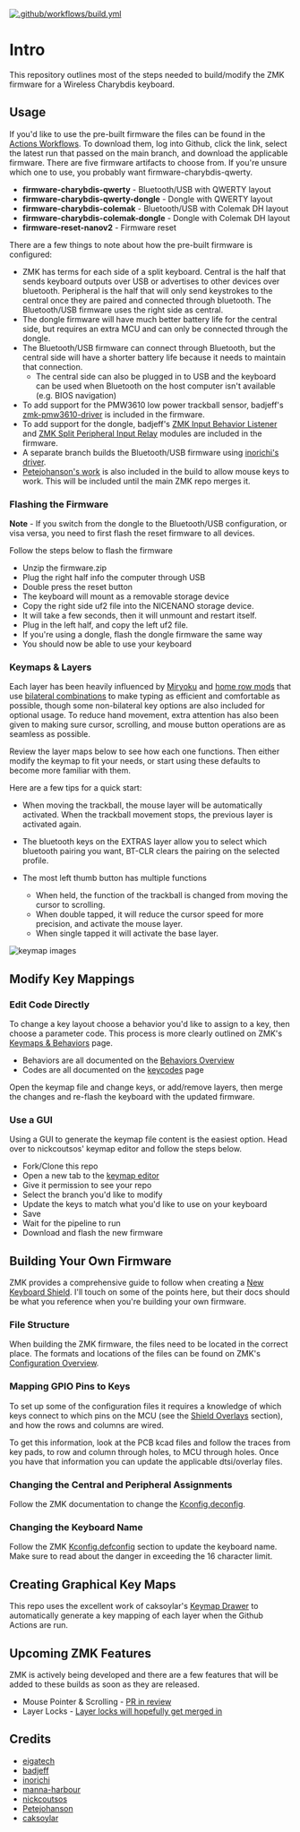 [![.github/workflows/build.yml](https://github.com/280Zo/charybdis-wireless-mini-zmk-firmware/actions/workflows/build.yml/badge.svg)](https://github.com/280Zo/charybdis-wireless-mini-zmk-firmware/actions/workflows/build.yml)

# Intro

This repository outlines most of the steps needed to build/modify the ZMK firmware for a Wireless Charybdis keyboard.

## Usage

If you'd like to use the pre-built firmware the files can be found in the [Actions Workflows](https://github.com/280Zo/charybdis-wireless-mini-zmk-firmware/actions?query=is%3Acompleted+branch%3Amain). To download them, log into Github, click the link, select the latest run that passed on the main branch, and download the applicable firmware. There are five firmware artifacts to choose from. If you're unsure which one to use, you probably want firmware-charybdis-qwerty.

- **firmware-charybdis-qwerty** - Bluetooth/USB with QWERTY layout
- **firmware-charybdis-qwerty-dongle** - Dongle with QWERTY layout
- **firmware-charybdis-colemak** - Bluetooth/USB with Colemak DH layout
- **firmware-charybdis-colemak-dongle** - Dongle with Colemak DH layout
- **firmware-reset-nanov2** - Firmware reset

There are a few things to note about how the pre-built firmware is configured:

- ZMK has terms for each side of a split keyboard. Central is the half that sends keyboard outputs over USB or advertises to other devices over bluetooth. Peripheral is the half that will only send keystrokes to the central once they are paired and connected through bluetooth. The Bluetooth/USB firmware uses the right side as central.
- The dongle firmware will have much better battery life for the central side, but requires an extra MCU and can only be connected through the dongle.
- The Bluetooth/USB firmware can connect through Bluetooth, but the central side will have a shorter battery life because it needs to maintain that connection.
  - The central side can also be plugged in to USB and the keyboard can be used when Bluetooth on the host computer isn't available (e.g. BIOS navigation)
- To add support for the PMW3610 low power trackball sensor, badjeff's [zmk-pmw3610-driver](https://github.com/badjeff/zmk-pmw3610-driver) is included in the firmware.
- To add support for the dongle, badjeff's [ZMK Input Behavior Listener](https://github.com/badjeff/zmk-input-behavior-listener?tab=readme-ov-file) and [ZMK Split Peripheral Input Relay](https://github.com/badjeff/zmk-split-peripheral-input-relay) modules are included in the firmware.
- A separate branch builds the Bluetooth/USB firmware using [inorichi's driver](https://github.com/inorichi/zmk-pmw3610-driver?tab=readme-ov-file).
- [Petejohanson's work](https://github.com/petejohanson/zmk/blob/feat/pointers-move-scroll/docs/docs/behaviors/mouse-emulation.md) is also included in the build to allow mouse keys to work. This will be included until the main ZMK repo merges it.

### Flashing the Firmware

**Note** - If you switch from the dongle to the Bluetooth/USB configuration, or visa versa, you need to first flash the reset firmware to all devices.

Follow the steps below to flash the firmware

- Unzip the firmware.zip
- Plug the right half info the computer through USB
- Double press the reset button
- The keyboard will mount as a removable storage device
- Copy the right side uf2 file into the NICENANO storage device.
- It will take a few seconds, then it will unmount and restart itself.
- Plug in the left half, and copy the left uf2 file.
- If you're using a dongle, flash the dongle firmware the same way
- You should now be able to use your keyboard

### Keymaps & Layers

Each layer has been heavily influenced by [Miryoku](https://github.com/manna-harbour/miryoku/) and [home row mods](https://precondition.github.io/home-row-mods) that use [bilateral combinations](https://sunaku.github.io/home-row-mods.html) to make typing as efficient and comfortable as possible, though some non-bilateral key options are also included for optional usage.
To reduce hand movement, extra attention has also been given to making sure cursor, scrolling, and mouse button operations are as seamless as possible.

Review the layer maps below to see how each one functions. Then either modify the keymap to fit your needs, or start using these defaults to become more familiar with them.

Here are a few tips for a quick start:

- When moving the trackball, the mouse layer will be automatically activated. When the trackball movement stops, the previous layer is activated again.

- The bluetooth keys on the EXTRAS layer allow you to select which bluetooth pairing you want, BT-CLR clears the pairing on the selected profile.

- The most left thumb button has multiple functions
  - When held, the function of the trackball is changed from moving the cursor to scrolling.
  - When double tapped, it will reduce the cursor speed for more precision, and activate the mouse layer.
  - When single tapped it will activate the base layer.

![keymap images](keymap-drawer/charybdis.svg)

## Modify Key Mappings

### Edit Code Directly

To change a key layout choose a behavior you'd like to assign to a key, then choose a parameter code. This process is more clearly outlined on ZMK's [Keymaps & Behaviors](https://zmk.dev/docs/features/keymaps) page.

- Behaviors are all documented on the [Behaviors Overview](https://zmk.dev/docs/behaviors)
- Codes are all documented on the [keycodes](https://zmk.dev/docs/codes) page

Open the keymap file and change keys, or add/remove layers, then merge the changes and re-flash the keyboard with the updated firmware.

### Use a GUI

Using a GUI to generate the keymap file content is the easiest option. Head over to nickcoutsos' keymap editor and follow the steps below.

- Fork/Clone this repo
- Open a new tab to the [keymap editor](https://nickcoutsos.github.io/keymap-editor/)
- Give it permission to see your repo
- Select the branch you'd like to modify
- Update the keys to match what you'd like to use on your keyboard
- Save
- Wait for the pipeline to run
- Download and flash the new firmware

## Building Your Own Firmware

ZMK provides a comprehensive guide to follow when creating a [New Keyboard Shield](https://zmk.dev/docs/development/new-shield). I'll touch on some of the points here, but their docs should be what you reference when you're building your own firmware.

### File Structure

When building the ZMK firmware, the files need to be located in the correct place. The formats and locations of the files can be found on ZMK's [Configuration Overview](https://zmk.dev/docs/config).

### Mapping GPIO Pins to Keys

To set up some of the configuration files it requires a knowledge of which keys connect to which pins on the MCU (see the [Shield Overlays](https://zmk.dev/docs/development/new-shield#shield-overlays) section), and how the rows and columns are wired.

To get this information, look at the PCB kcad files and follow the traces from key pads, to row and column through holes, to MCU through holes. Once you have that information you can update the applicable dtsi/overlay files.

### Changing the Central and Peripheral Assignments

Follow the ZMK documentation to change the [Kconfig.deconfig](https://zmk.dev/docs/development/new-shield#kconfigdefconfig).

### Changing the Keyboard Name

Follow the ZMK [Kconfig.defconfig](https://zmk.dev/docs/development/new-shield#kconfigdefconfig) section to update the keyboard name. Make sure to read about the danger in exceeding the 16 character limit.

## Creating Graphical Key Maps

This repo uses the excellent work of caksoylar's [Keymap Drawer](https://keymap-drawer.streamlit.app/) to automatically generate a key mapping of each layer when the Github Actions are run.

## Upcoming ZMK Features

ZMK is actively being developed and there are a few features that will be added to these builds as soon as they are released.

- Mouse Pointer & Scrolling - [PR in review](https://github.com/zmkfirmware/zmk/pull/2027)
- Layer Locks - [Layer locks will hopefully get merged in](https://github.com/zmkfirmware/zmk/pull/1984)

## Credits

- [eigatech](https://github.com/eigatech/zmk-config?tab=readme-ov-file)
- [badjeff](https://github.com/badjeff)
- [inorichi](https://github.com/inorichi)
- [manna-harbour](https://github.com/manna-harbour)
- [nickcoutsos](https://github.com/nickcoutsos/keymap-editor)
- [Petejohanson](https://github.com/petejohanson)
- [caksoylar](https://github.com/caksoylar/keymap-drawer)